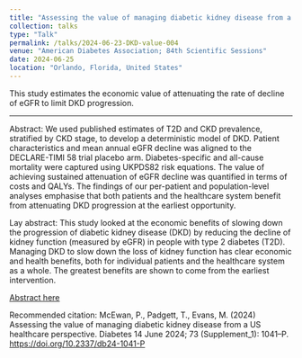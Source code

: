 ```yaml
---
title: "Assessing the value of managing diabetic kidney disease from a US healthcare perspective"
collection: talks
type: "Talk"
permalink: /talks/2024-06-23-DKD-value-004
venue: "American Diabetes Association; 84th Scientific Sessions"
date: 2024-06-25
location: "Orlando, Florida, United States"
---
```


This study estimates the economic value of attenuating the rate of decline of eGFR to limit DKD progression. 

---

Abstract: We used published estimates of T2D and CKD prevalence, stratified by CKD stage, to develop a deterministic model of DKD. Patient characteristics and mean annual eGFR decline was aligned to the DECLARE-TIMI 58 trial placebo arm. Diabetes-specific and all-cause mortality were captured using UKPDS82 risk equations. The value of achieving sustained attenuation of eGFR decline was quantified in terms of costs and QALYs. The findings of our per-patient and population-level analyses emphasise that both patients and the healthcare system benefit from attenuating DKD progression at the earliest opportunity.

Lay abstract: This study looked at the economic benefits of slowing down the progression of diabetic kidney disease (DKD) by reducing the decline of kidney function (measured by eGFR) in people with type 2 diabetes (T2D). Managing DKD to slow down the loss of kidney function has clear economic and health benefits, both for individual patients and the healthcare system as a whole. The greatest benefits are shown to come from the earliest intervention.

[Abstract here](https://doi.org/10.2337/db24-1041-P)

Recommended citation: McEwan, P., Padgett, T., Evans, M. (2024) Assessing the value of managing diabetic kidney disease from a US healthcare perspective. Diabetes 14 June 2024; 73 (Supplement_1): 1041–P. https://doi.org/10.2337/db24-1041-P